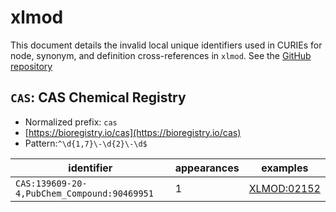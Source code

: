 # xlmod

This document details the invalid local unique identifiers used in CURIEs
for node, synonym, and definition cross-references in `xlmod`. See the [GitHub repository](https://github.com/HUPO-PSI/xlmod-CV)


## `CAS`: CAS Chemical Registry

- Normalized prefix: `cas`
- [https://bioregistry.io/cas](https://bioregistry.io/cas)
- Pattern:`^\d{1,7}\-\d{2}\-\d$`

| identifier                                  |   appearances | examples                                          |
|---------------------------------------------|---------------|---------------------------------------------------|
| `CAS:139609-20-4,PubChem_Compound:90469951` |             1 | [XLMOD:02152](https://bioregistry.io/XLMOD:02152) |

